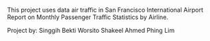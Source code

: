 This project uses data air traffic in San Francisco International Airport Report on Monthly Passenger Traffic Statistics by Airline. 

Project by:
Singgih Bekti Worsito
Shakeel Ahmed
Phing Lim